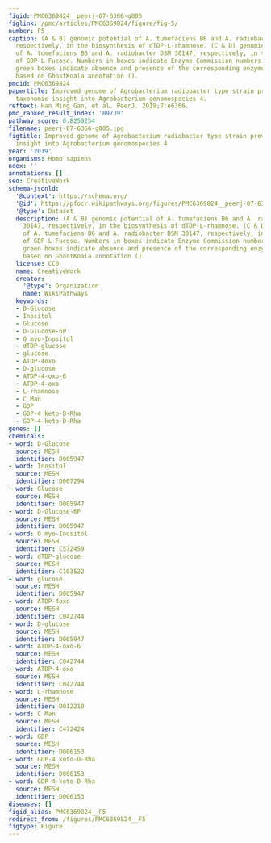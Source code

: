 ```yaml
---
figid: PMC6369824__peerj-07-6366-g005
figlink: /pmc/articles/PMC6369824/figure/fig-5/
number: F5
caption: (A & B) genomic potential of A. tumefaciens B6 and A. radiobacter DSM 30147,
  respectively, in the biosynthesis of dTDP-L-rhamnose. (C & D) genomic potential
  of A. tumefaciens B6 and A. radiobacter DSM 30147, respectively, in the biosynthesis
  of GDP-L-Fucose. Numbers in boxes indicate Enzyme Commission numbers. White and
  green boxes indicate absence and presence of the corresponding enzymes, respectively,
  based on GhostKoala annotation ().
pmcid: PMC6369824
papertitle: Improved genome of Agrobacterium radiobacter type strain provides new
  taxonomic insight into Agrobacterium genomospecies 4.
reftext: Han Ming Gan, et al. PeerJ. 2019;7:e6366.
pmc_ranked_result_index: '89739'
pathway_score: 0.8259254
filename: peerj-07-6366-g005.jpg
figtitle: Improved genome of Agrobacterium radiobacter type strain provides new taxonomic
  insight into Agrobacterium genomospecies 4
year: '2019'
organisms: Homo sapiens
ndex: ''
annotations: []
seo: CreativeWork
schema-jsonld:
  '@context': https://schema.org/
  '@id': https://pfocr.wikipathways.org/figures/PMC6369824__peerj-07-6366-g005.html
  '@type': Dataset
  description: (A & B) genomic potential of A. tumefaciens B6 and A. radiobacter DSM
    30147, respectively, in the biosynthesis of dTDP-L-rhamnose. (C & D) genomic potential
    of A. tumefaciens B6 and A. radiobacter DSM 30147, respectively, in the biosynthesis
    of GDP-L-Fucose. Numbers in boxes indicate Enzyme Commission numbers. White and
    green boxes indicate absence and presence of the corresponding enzymes, respectively,
    based on GhostKoala annotation ().
  license: CC0
  name: CreativeWork
  creator:
    '@type': Organization
    name: WikiPathways
  keywords:
  - D-Glucose
  - Inositol
  - Glucose
  - D-Glucose-6P
  - O myo-Inositol
  - dTDP-glucose
  - glucose
  - ATDP-4oxo
  - D-glucose
  - ATDP-4-oxo-6
  - ATDP-4-oxo
  - L-rhamnose
  - C Man
  - GDP
  - GDP-4 keto-D-Rha
  - GDP-4-keto-D-Rha
genes: []
chemicals:
- word: D-Glucose
  source: MESH
  identifier: D005947
- word: Inositol
  source: MESH
  identifier: D007294
- word: Glucose
  source: MESH
  identifier: D005947
- word: D-Glucose-6P
  source: MESH
  identifier: D005947
- word: O myo-Inositol
  source: MESH
  identifier: C572459
- word: dTDP-glucose
  source: MESH
  identifier: C103522
- word: glucose
  source: MESH
  identifier: D005947
- word: ATDP-4oxo
  source: MESH
  identifier: C042744
- word: D-glucose
  source: MESH
  identifier: D005947
- word: ATDP-4-oxo-6
  source: MESH
  identifier: C042744
- word: ATDP-4-oxo
  source: MESH
  identifier: C042744
- word: L-rhamnose
  source: MESH
  identifier: D012210
- word: C Man
  source: MESH
  identifier: C472424
- word: GDP
  source: MESH
  identifier: D006153
- word: GDP-4 keto-D-Rha
  source: MESH
  identifier: D006153
- word: GDP-4-keto-D-Rha
  source: MESH
  identifier: D006153
diseases: []
figid_alias: PMC6369824__F5
redirect_from: /figures/PMC6369824__F5
figtype: Figure
---
```

